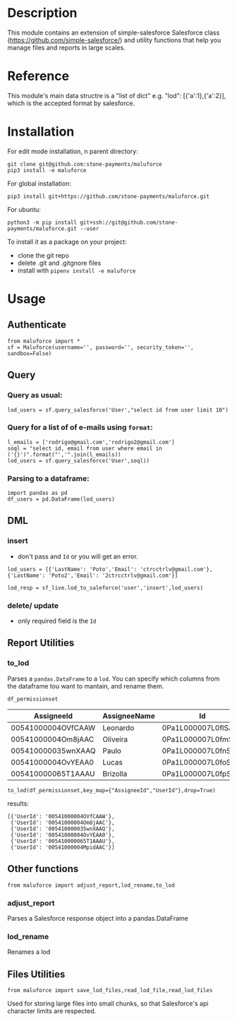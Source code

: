 # Description
This module contains an extension of simple-salesforce Salesforce class (https://github.com/simple-salesforce/) and utility functions that help you manage files and reports in large scales.

# Reference

This module's main data structre is a "list of dict" e.g. "lod": [{'a':1},{'a':2}], which is the accepted format by salesforce. 

# Installation
For edit mode installation, n parent directory:
```
git clone git@github.com:stone-payments/maluforce
pip3 install -e maluforce
```
For global installation:
```
pip3 install git+https://github.com/stone-payments/maluforce.git
```
For ubuntu: 
```
python3 -m pip install git+ssh://git@github.com/stone-payments/maluforce.git --user
```
To install it as a package on your project:
- clone the git repo
- delete .git and .gitgnore files
- install with `pipenv install -e maluforce`

# Usage

## Authenticate
```
from maluforce import *
sf = Maluforce(username='', password='', security_token='', sandbox=False)
```

## Query

### Query as usual:
```
lod_users = sf.query_salesforce('User',"select id from user limit 10")
```

### Query for a list of of e-mails using `format`:
```
l_emails = ['rodrigo@gmail.com','rodrigo2@gmail.com'] 
soql = "select id, email from user where email in ('{}')".format("','".join(l_emails))
lod_users = sf.query_salesforce('User',soql))
```

### Parsing to a dataframe:
```
import pandas as pd
df_users = pd.DataFrame(lod_users)
```

## DML

### insert
- don't pass and `Id` or you will get an error.

```
lod_users = [{'LastName': 'Poto','Email': 'ctrcctrlv@gmail.com'},{'LastName': 'Poto2','Email': '2ctrcctrlv@gmail.com'}]

lod_resp = sf_live.lod_to_saleforce('user','insert',lod_users)
```

### delete/ update
- only required field is the `Id`

## Report Utilities

### to_lod
Parses a `pandas.DataFrame` to a `lod`. You can specify which columns from the dataframe tou want to mantain, and rename them.

```
df_permissionset
```

|AssigneeId | AssigneeName |	Id | PermissionSetId |
|---|---|---|---|
|00541000004OVfCAAW | Leonardo |	0Pa1L000007L0flSAC | 0PS410000026AhIGAU |	
|00541000004Om8jAAC | Oliveira |	0Pa1L000007L0fmSAC | 0PS410000026AhIGAU |	
|005410000035wnXAAQ | Paulo | 0Pa1L000007L0fnSAC	| 0PS410000026AhIGAU |	
|00541000004OvYEAA0 | Lucas | 0Pa1L000007L0foSAC	| 0PS410000026AhIGAU |	
|005410000065T1AAAU | Brizolla |	0Pa1L000007L0fpSAC | 0PS410000026AhIGAU |	

```
to_lod(df_permissionset,key_map={"AssigneeId","UserId"},drop=True)
```

results:

```
[{'UserId': '00541000004OVfCAAW'},
 {'UserId': '00541000004Om8jAAC'},
 {'UserId': '005410000035wnXAAQ'},
 {'UserId': '00541000004OvYEAA0'},
 {'UserId': '005410000065T1AAAU'},
 {'UserId': '00541000004MpidAAC'}]
```

## Other functions
```
from maluforce import adjust_report,lod_rename,to_lod
```
### adjust_report
Parses a Salesforce response object into a pandas.DataFrame

### lod_rename
Renames a lod

## Files Utilities
```
from maluforce import save_lod_files,read_lod_file,read_lod_files
```
Used for storing large files into small chunks, so that Salesforce's api character limits are respected. 
